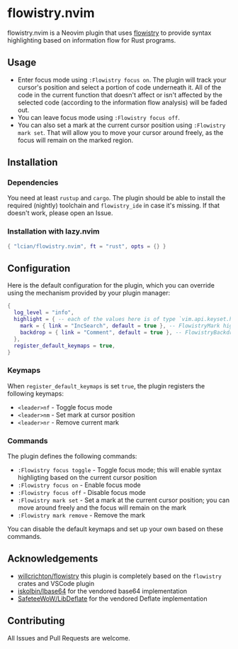 # flowistry.nvim

flowistry.nvim is a Neovim plugin that uses [flowistry](https://github.com/willcrichton/flowistry) to provide syntax highlighting based on information flow for Rust programs.

## Usage

- Enter focus mode using `:Flowistry focus on`. The plugin will track your cursor's position and select a portion of code underneath it. All of the code in the current function that doesn't affect or isn't affected by the selected code (according to the information flow analysis) will be faded out.
- You can leave focus mode using `:Flowistry focus off`.
- You can also set a mark at the current cursor position using `:Flowistry mark set`. That will allow you to move your cursor around freely, as the focus will remain on the marked region.

## Installation

### Dependencies

You need at least `rustup` and `cargo`.
The plugin should be able to install the required (nightly) toolchain and `flowistry_ide` in case it's missing.
If that doesn't work, please open an Issue.

### Installation with lazy.nvim

```lua
{ "lcian/flowistry.nvim", ft = "rust", opts = {} }
```

## Configuration

Here is the default configuration for the plugin, which you can override using the mechanism provided by your plugin manager:

```lua
{
  log_level = "info",
  highlight = { -- each of the values here is of type `vim.api.keyset.highlight`
    mark = { link = "IncSearch", default = true }, -- FlowistryMark highlight group
    backdrop = { link = "Comment", default = true }, -- FlowistryBackdrop highlight group
  },
  register_default_keymaps = true,
}
```

### Keymaps

When `register_default_keymaps` is set `true`, the plugin registers the following keymaps:

- `<leader>nf` - Toggle focus mode
- `<leader>nm` - Set mark at cursor position
- `<leader>nr` - Remove current mark

### Commands

The plugin defines the following commands:

- `:Flowistry focus toggle` - Toggle focus mode; this will enable syntax highligting based on the current cursor position
- `:Flowistry focus on` - Enable focus mode
- `:Flowistry focus off` - Disable focus mode
- `:Flowistry mark set` - Set a mark at the current cursor position; you can move around freely and the focus will remain on the mark
- `:Flowistry mark remove` - Remove the mark

You can disable the default keymaps and set up your own based on these commands.

## Acknowledgements

- [willcrichton/flowistry](https://github.com/willcrichton/flowistry) this plugin is completely based on the `flowistry` crates and VSCode plugin
- [iskolbin/lbase64](https://github.com/iskolbin/lbase64) for the vendored base64 implementation
- [SafeteeWoW/LibDeflate](https://github.com/SafeteeWoW/LibDeflate) for the vendored Deflate implementation

## Contributing

All Issues and Pull Requests are welcome.
